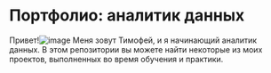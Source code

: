 # Портфолио: аналитик данных
Привет!![image](https://github.com/Deensi/portfolio/assets/Hi.gif)
 Меня зовут Тимофей, и я начинающий аналитик данных. В этом репозитории вы можете найти некоторые из моих проектов, выполненных во время обучения и практики.
